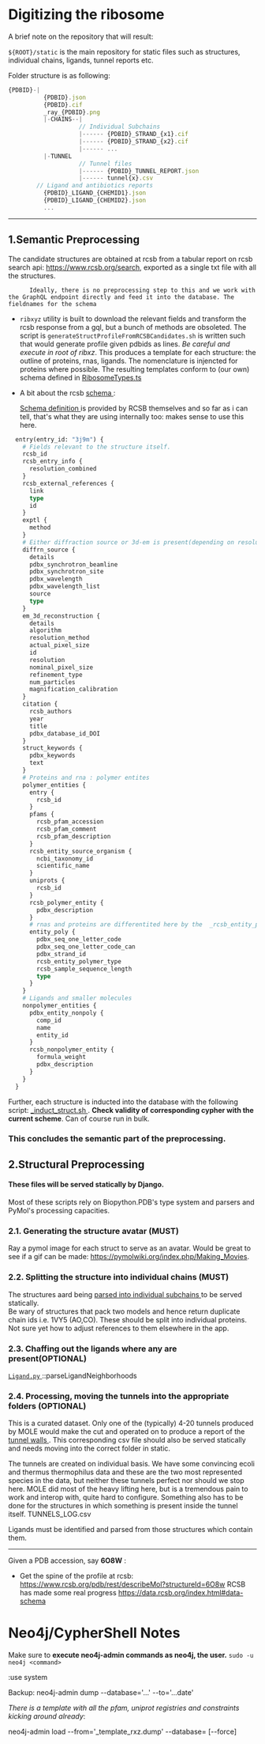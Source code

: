 
# Digitizing the ribosome


A brief note on the repository that will result:


`${ROOT}/static` is the main repository for static files such as structures, individual chains, ligands, tunnel reports etc.

Folder structure is as following:

```typescript
{PDBID}-|
          {PDBID}.json
          {PDBID}.cif
          _ray_{PDBID}.png
          |-CHAINS--|
                    // Individual Subchains
                    |------ {PDBID}_STRAND_{x1}.cif
                    |------ {PDBID}_STRAND_{x2}.cif
                    |------ ...
          |-TUNNEL
                    // Tunnel files
                    |------ {PDBID}_TUNNEL_REPORT.json
                    |------ tunnel{x}.csv
        // Ligand and antibiotics reports
          {PDBID}_LIGAND_{CHEMID1}.json 
          {PDBID}_LIGAND_{CHEMID2}.json 
          ...
```

----------------------

## 1.Semantic Preprocessing

The candidate structures are obtained at rcsb from a tabular report on rcsb search api:
https://www.rcsb.org/search, exported as a single txt file with all the structures.

          Ideally, there is no preprocessing step to this and we work with the GraphQL endpoint directly and feed it into the database. The fieldnames for the schema

- ```ribxyz``` utility is built to download the relevant fields and transform the rcsb response from a gql, but a bunch of methods are obsoleted. The script is ```generateStructProfileFromRCSBCandidates.sh``` is written such that would generate profile given pdbids as lines. *Be careful and execute in root of ribxz*. This produces a template for each structure: the outline of proteins, rnas, ligands. The nomenclature is injencted for proteins where possible.  The resulting templates conform to (our own) schema defined in [ RibosomeTypes.ts](./../../src/../src/RibosomeTypes.ts)

- A bit about the rcsb [ schema ](../src/rcsb-gql-api/archive/expandedRnas-EMDiffnData.gql):

  [ Schema definition ](https://data.rcsb.org/index.html#gql-schema) is provided by RCSB themselves and so far as i can tell, that's what they are using internally too: makes sense to use this here. 
  
```graphql
  entry(entry_id: "3j9m") {
    # Fields relevant to the structure itself.
    rcsb_id
    rcsb_entry_info {
      resolution_combined
    }
    rcsb_external_references {
      link
      type
      id
    }
    exptl {
      method
    }
    # Either diffraction source or 3d-em is present(depending on resolution method)
    diffrn_source {
      details
      pdbx_synchrotron_beamline
      pdbx_synchrotron_site
      pdbx_wavelength
      pdbx_wavelength_list
      source
      type
    }
    em_3d_reconstruction {
      details
      algorithm
      resolution_method
      actual_pixel_size
      id
      resolution
      nominal_pixel_size
      refinement_type
      num_particles
      magnification_calibration
    }
    citation {
      rcsb_authors
      year
      title
      pdbx_database_id_DOI
    }
    struct_keywords {
      pdbx_keywords
      text
    }
    # Proteins and rna : polymer entites
    polymer_entities {
      entry {
        rcsb_id
      }
      pfams {
        rcsb_pfam_accession
        rcsb_pfam_comment
        rcsb_pfam_description
      }
      rcsb_entity_source_organism {
        ncbi_taxonomy_id
        scientific_name
      }
      uniprots {
        rcsb_id
      }
      rcsb_polymer_entity {
        pdbx_description
      }
      # rnas and proteins are differentited here by the  _rcsb_entity_polymer_type_ field
      entity_poly {
        pdbx_seq_one_letter_code
        pdbx_seq_one_letter_code_can
        pdbx_strand_id
        rcsb_entity_polymer_type
        rcsb_sample_sequence_length
        type
      }
    }
    # Ligands and smaller molecules
    nonpolymer_entities {
      pdbx_entity_nonpoly {
        comp_id
        name
        entity_id
      }
      rcsb_nonpolymer_entity {
        formula_weight
        pdbx_description
      }
    }
  }
```

Further, each structure is inducted into the database with the following script: [ _induct_struct.sh ](./../src/resources/inductStructNeo4j.sh). **Check validity of corresponding cypher with the current scheme**. Can of course run in bulk.

### This concludes the semantic part of the preprocessing.


## 2.Structural Preprocessing 

#### These files will be served statically by Django.

Most of these scripts rely on Biopython.PDB's type system and parsers and PyMol's processing capacities.

### 2.1. Generating the structure avatar (MUST)

Ray a pymol image for each struct to serve as an avatar. Would be great to see if a gif can be made: https://pymolwiki.org/index.php/Making_Movies.



### 2.2. Splitting the structure into individual chains (MUST)

The structures aard being [ parsed into individual subchains ](./../ciftools/splitStruct.py ) to be served statically.  
Be wary of structures that pack two models and hence return duplicate chain ids i.e. 1VY5 (AO,CO). These should be split into individual proteins. Not sure yet how to adjust references to them elsewhere in the app.


### 2.3. Chaffing out the ligands where any are present(OPTIONAL)

[ `Ligand.py` ](./../ciftools/Ligand.py) ::parseLigandNeighborhoods


### 2.4. Processing, moving the tunnels into the appropriate folders (OPTIONAL)


This is a curated dataset. Only one of the (typically) 4-20 tunnels produced by MOLE would make the cut and operated on to produce a report of the [ tunnel walls ](./../ciftools/TunnelScripts/WallsReportGeneration.py). This corresponding csv file should also be served statically and needs moving into the correct folder in static.

  The tunnels are created on individual basis. We have some convincing ecoli and thermus thermophilus data and these are the two most represented species in the data, but neither these tunnels perfect nor should we stop here. MOLE did most of the heavy lifting here, but is a tremendous pain to work and interop with, quite hard to configure. 
  Something also has to be done for the structures in which something is present inside the tunnel itself. TUNNELS_LOG.csv 


Ligands must be identified and parsed from those structures which contain them.
___

Given a PDB accession, say __6O8W__ :
- Get the spine of the profile at rcsb: https://www.rcsb.org/pdb/rest/describeMol?structureId=6O8w
RCSB has made some real progress https://data.rcsb.org/index.html#data-schema


# Neo4j/CypherShell Notes

Make sure to __execute neo4j-admin commands as neo4j, the user.__ ```sudo -u neo4j <command>```

:use system

Backup:
neo4j-admin dump --database='...' --to='...date'

*There is a template with all the pfam, uniprot registries and constraints kicking around already*:

  neo4j-admin load --from='_template_rxz.dump' --database=<database> [--force]
